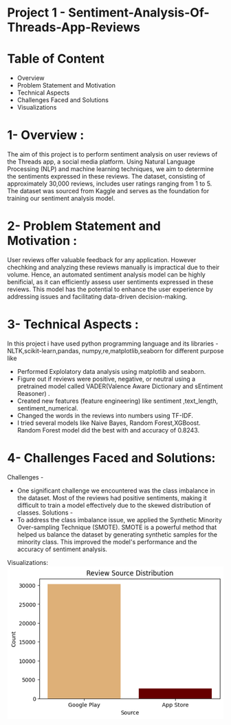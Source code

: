 # Project 1 - Sentiment-Analysis-Of-Threads-App-Reviews

# Table of Content
- Overview
- Problem Statement and Motivation
- Technical Aspects
- Challenges Faced and Solutions
- Visualizations

# 1- Overview :
The aim of this project is to perform sentiment analysis on user reviews of the Threads app, a social media platform. Using Natural Language Processing (NLP) and machine learning techniques, we aim to determine the sentiments expressed in these reviews. The dataset, consisting of approximately 30,000 reviews, includes user ratings ranging from 1 to 5. The dataset was sourced from Kaggle and serves as the foundation for training our sentiment analysis model.

# 2- Problem Statement and Motivation :
User reviews offer valuable feedback for any application. However chechking and analyzing these reviews manually is impractical due to their volume. Hence, an automated sentiment analysis model can be highly benificial, as it can efficiently assess user sentiments expressed in these reviews.
This model has the potential to enhance the user experience by addressing issues and facilitating data-driven decision-making.

# 3- Technical Aspects :
In this project i have used python programming language and its libraries - NLTK,scikit-learn,pandas, numpy,re,matplotlib,seaborn
for different purpose like
- Performed Explolatory data analysis using matplotlib and seaborn.
- Figure out if reviews were positive, negative, or neutral using a pretrained model called VADER(Valence Aware Dictionary and sEntiment Reasoner) .
- Created new features (feature engineering) like sentiment	,text_length,	sentiment_numerical.
- Changed the words in the reviews into numbers using TF-IDF.
- I tried several models like Naive Bayes, Random Forest,XGBoost.
  Random Forest model did the best with and accuracy of 0.8243.

 # 4- Challenges Faced and Solutions:
 Challenges - 
 - One significant challenge we encountered was the class imbalance in the dataset. Most of the reviews had positive sentiments, making it difficult to train a model 
  effectively due to the skewed distribution of classes.
 Solutions -
 - To address the class imbalance issue, we applied the Synthetic Minority Over-sampling Technique (SMOTE). SMOTE is a powerful method that helped us balance the dataset by 
  generating synthetic samples for the minority class. This improved the model's performance and the accuracy of sentiment analysis.

 
 Visualizations:
  ![](https://github.com/Karanmanolaa/Sentiment-Analysis-Of-Threads-App-Reviews-/blob/main/images/download%202.png)
  

  
